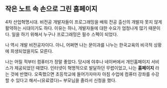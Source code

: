 ## 작은 노트 속 손으로 그린 홈페이지 
4차 산업혁명시대. 비전공 개발자들이 프로그래밍을 배워 전공 출신의 개발자 못지 않게 활약하는 시대이기도 하다. 
이유는 하나, 개발자들에 대한 수요가 엄청나게 많기 때문이다. 일을 하기 위해서 누구나 프로그래밍은 필수 스펙이 되었다. 

나 역시 개발 비전공자이다. 아니, 어쩌면 나는 문이과를 나누는 한국교육의 비극적 상황에 희생되었을지도 모른다. 

나는 어릴 적부터 컴퓨터가 정말 좋았다. 당시에 야후나 네이버에서 개인홈페이지 서비스가 제공되었던 때였다. 
인터넷이 혁명적으로 발달하던 무렵이었고, 나는 **홈페이지** 라는 것에 반했다. 
오죽했으면 초등학교에 들어가자마자 아침 수업에 컴퓨터 강좌를 수강할 수 있다고 해서~(유료였다)~ 부모님을 졸라서 신청을 했다. 
